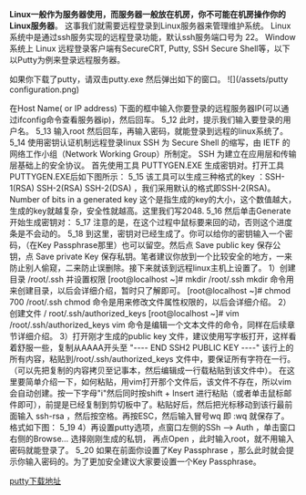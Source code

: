 **Linux一般作为服务器使用，而服务器一般放在机房，你不可能在机房操作你的Linux服务器**。这事我们就需要远程登录到Linux服务器来管理维护系统。
Linux系统中是通过ssh服务实现的远程登录功能，默认ssh服务端口号为 22。 
Window系统上 Linux 远程登录客户端有SecureCRT, Putty, SSH Secure Shell等，以下以Putty为例来登录远程服务器。

如果你下载了putty，请双击putty.exe 然后弹出如下的窗口。
![](/assets/putty configuration.png)

在Host Name( or IP address) 下面的框中输入你要登录的远程服务器IP(可以通过ifconfig命令查看服务器ip)，然后回车。
5_12
此时，提示我们输入要登录的用户名。
5_13
输入root 然后回车，再输入密码，就能登录到远程的linux系统了。
5_14
使用密钥认证机制远程登录linux
SSH 为 Secure Shell 的缩写，由 IETF 的网络工作小组（Network Working Group）所制定。
SSH 为建立在应用层和传输层基础上的安全协议。
首先使用工具 PUTTYGEN.EXE 生成密钥对。打开工具PUTTYGEN.EXE后如下图所示：
5_15
该工具可以生成三种格式的key ：SSH-1(RSA) SSH-2(RSA) SSH-2(DSA) ，我们采用默认的格式即SSH-2(RSA)。Number of bits in a generated key 这个是指生成的key的大小，这个数值越大，生成的key就越复杂，安全性就越高。这里我们写2048.
5_16
然后单击Generate 开始生成密钥对：
5_17
注意的是，在这个过程中鼠标要来回的动，否则这个进度条是不会动的。
5_18
到这里，密钥对已经生成了。你可以给你的密钥输入一个密码，（在Key Passphrase那里）也可以留空。然后点 Save public key 保存公钥，点 Save private Key 保存私钥。笔者建议你放到一个比较安全的地方，一来防止别人偷窥，二来防止误删除。接下来就该到远程linux主机上设置了。
1）创建目录 /root/.ssh 并设置权限
[root@localhost ~]# mkdir /root/.ssh mkdir 命令用来创建目录，以后会详细介绍，暂时只了解即可。
[root@localhost ~]# chmod 700 /root/.ssh chmod 命令是用来修改文件属性权限的，以后会详细介绍。
2）创建文件 / root/.ssh/authorized_keys
[root@localhost ~]# vim /root/.ssh/authorized_keys vim 命令是编辑一个文本文件的命令，同样在后续章节详细介绍。
3）打开刚才生成的public key 文件，建议使用写字板打开，这样看着舒服一些，复制从AAAA开头至 "---- END SSH2 PUBLIC KEY ----" 该行上的所有内容，粘贴到/root/.ssh/authorized_keys 文件中，要保证所有字符在一行。（可以先把复制的内容拷贝至记事本，然后编辑成一行载粘贴到该文件中）。
在这里要简单介绍一下，如何粘贴，用vim打开那个文件后，该文件不存在，所以vim会自动创建。按一下字母"i"然后同时按shift + Insert 进行粘贴（或者单击鼠标邮件即可），前提是已经复制到剪切板中了。粘贴好后，然后把光标移动到该行最前面输入 ssh-rsa ，然后按空格。再按ESC，然后输入冒号wq 即 :wq 就保存了。格式如下图：
5_19
4）再设置putty选项，点窗口左侧的SSh –> Auth ，单击窗口右侧的Browse… 选择刚刚生成的私钥， 再点Open ，此时输入root，就不用输入密码就能登录了。
5_20
如果在前面你设置了Key Passphrase ，那么此时就会提示你输入密码的。为了更加安全建议大家要设置一个Key Passphrase。


[putty下载地址](http://www.putty.org/)